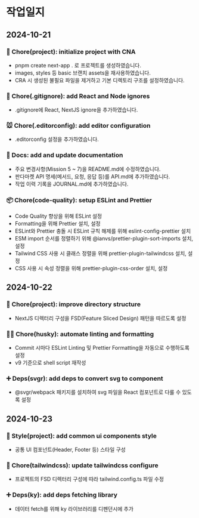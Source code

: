 # 작업일지

## 2024-10-21

### 🎉 Chore(project): initialize project with CNA

- pnpm create next-app . 로 프로젝트를 생성하였습니다.
- images, styles 등 basic 브랜치 assets을 재사용하였습니다.
- CRA 시 생성된 불필요 파일을 제거하고 기본 디렉토리 구조를 설정하였습니다.

### 🙈 Chore(.gitignore): add React and Node ignores

- .gitignore에 React, NextJS ignore을 추가하였습니다.

### 🐭 Chore(.editorconfig): add editor configuration

- .editorconfig 설정을 추가하였습니다.

### 📝 Docs: add and update documentation

- 주요 변경사항(Mission 5 ~ 7)을 README.md에 수정하였습니다.
- 판다마켓 API 명세(메서드, 요청, 응답 등)를 API.md에 추가하였습니다.
- 작업 이력 기록을 JOURNAL.md에 추가하였습니다.

### 📦️ Chore(code-quality): setup ESLint and Prettier

- Code Quality 향상을 위해 ESLint 설정
- Formatting을 위해 Prettier 설치, 설정
- ESLint와 Prettier 충돌 시 ESLint 규칙 해제를 위해 eslint-config-prettier 설치
- ESM import 순서를 정렬하기 위해 @ianvs/prettier-plugin-sort-imports 설치, 설정
- Tailwind CSS 사용 시 클래스 정렬을 위해 prettier-plugin-tailwindcss 설치, 설정
- CSS 사용 시 속성 정렬을 위해 prettier-plugin-css-order 설치, 설정

## 2024-10-22

### 🎨 Chore(project): improve directory structure

- NextJS 디렉터리 구성을 FSD(Feature Sliced Design) 패턴을 따르도록 설정

### 🧑‍💻 Chore(husky): automate linting and formatting

- Commit 시마다 ESLint Linting 및 Prettier Formatting을 자동으로 수행하도록 설정
- v9 기준으로 shell script 재작성

### ➕ Deps(svgr): add deps to convert svg to component

- @svgr/webpack 패키지를 설치하여 svg 파일을 React 컴포넌트로 다룰 수 있도록 설정

## 2024-10-23

### 💄 Style(project): add common ui components style

- 공통 UI 컴포넌트(Header, Footer 등) 스타일 구성

### 💄 Chore(tailwindcss): update tailwindcss configure

- 프로젝트의 FSD 디렉터리 구성에 따라 tailwind.config.ts 파일 수정

### ➕ Deps(ky): add deps fetching library

- 데이터 fetch를 위해 ky 라이브러리를 디펜던시에 추가
